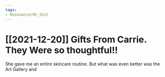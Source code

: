 ```yaml
---
tags:
- Resonance/Oh_Shit
---
```


# [[2021-12-20]] Gifts From Carrie. They Were so thoughtful!!



She gave me an entire skincare routine. But what was even better was the Art Gallery and